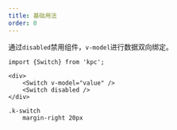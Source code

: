 ```yaml
---
title: 基础用法
order: 0
---
```


通过`disabled`禁用组件，`v-model`进行数据双向绑定。

```vdt
import {Switch} from 'kpc';

<div>
    <Switch v-model="value" />
    <Switch disabled />
</div>
```

```styl
.k-switch
    margin-right 20px
```
